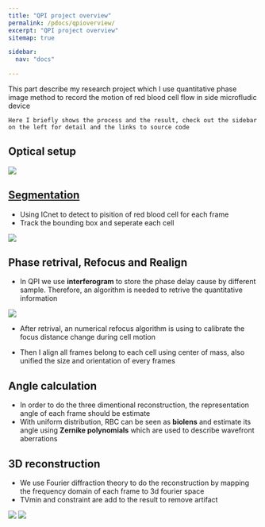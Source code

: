```yaml
---
title: "QPI project overview"
permalink: /pdocs/qpioverview/
excerpt: "QPI project overview"
sitemap: true

sidebar:
  nav: "docs"

---
```



This part describe my research project which I use quantitative phase image method to record the motion of red blood cell flow in side microfludic device

```
Here I briefly shows the process and the result, check out the sidebar on the left for detail and the links to source code 
```

## Optical setup
![](https://i.imgur.com/2KVijgN.png)

## [Segmentation](https://yohschang.github.io/minimal-mistakes/pdocs/segmentation/#icnet)
- Using ICnet to detect to pisition of red blood cell for each frame
- Track the bounding box and seperate each cell

![](https://i.imgur.com/NkAdAmS.gif)


## Phase retrival, Refocus and Realign
- In QPI we use **interferogram** to store the phase delay cause by different sample. Therefore, an algorithm is needed to retrive the quantitative information

![](https://i.imgur.com/Jl3BfmY.png)

- After retrival, an numerical refocus algorithm is using to calibrate the focus distance change during cell motion

- Then I align all frames belong to each cell using center of mass, also unified the size and orientation of every frames


## Angle calculation
- In order to do the three dimentional reconstruction, the representation angle of each frame should be estimate
- With uniform distribution, RBC can be seen as **biolens** and estimate its angle using **Zernike polynomials** which are used to describe wavefront aberrations


## 3D reconstruction
- We use Fourier diffraction theory to do the reconstruction by mapping the frequency domain of each frame to 3d fourier space
- TVmin and constraint are add to the result to remove artifact 
 
 ![](https://i.imgur.com/7IaPPoS.jpg) ![](https://i.imgur.com/bZ3mOE5.png)

